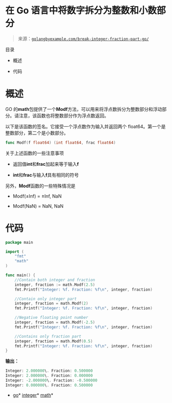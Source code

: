 <!--yml

类别：未分类

日期：2024-10-13 06:15:27

-->

# 在 Go 语言中将数字拆分为整数和小数部分

> 来源：[`golangbyexample.com/break-integer-fraction-part-go/`](https://golangbyexample.com/break-integer-fraction-part-go/)

目录

+   概述

+   代码

# **概述**

GO 的**math**包提供了一个**Modf**方法，可以用来将浮点数拆分为整数部分和浮动部分。请注意，该函数也将整数部分作为浮点数返回。

以下是该函数的签名。它接受一个浮点数作为输入并返回两个 float64。第一个是整数部分，第二个是小数部分。

```go
func Modf(f float64) (int float64, frac float64)
```

关于上述函数的一些注意事项

+   返回值**int**和**frac**加起来等于输入**f**

+   **int**和**frac**与输入**f**具有相同的符号

另外，**Modf**函数的一些特殊情况是

+   Modf(±Inf) = ±Inf, NaN

+   Modf(NaN) = NaN, NaN

# **代码**

```go
package main

import (
    "fmt"
    "math"
)

func main() {
    //Contain both integer and fraction
    integer, fraction := math.Modf(2.5)
    fmt.Printf("Integer: %f. Fraction: %f\n", integer, fraction)

    //Contain only integer part
    integer, fraction = math.Modf(2)
    fmt.Printf("Integer: %f. Fraction: %f\n", integer, fraction)

    //Negative floating point number
    integer, fraction = math.Modf(-2.5)
    fmt.Printf("Integer: %f. Fraction: %f\n", integer, fraction)

    //Contains only fraction part
    integer, fraction = math.Modf(0.5)
    fmt.Printf("Integer: %f. Fraction: %f\n", integer, fraction)
}
```

**输出：**

```go
Integer: 2.000000\. Fraction: 0.500000
Integer: 2.000000\. Fraction: 0.000000
Integer: -2.000000\. Fraction: -0.500000
Integer: 0.000000\. Fraction: 0.500000
```

+   [go](https://golangbyexample.com/tag/go/)*   [integer](https://golangbyexample.com/tag/integer/)*   [math](https://golangbyexample.com/tag/math/)*
